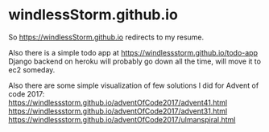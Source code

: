 # windlessStorm.github.io

So https://windlessStorm.github.io redirects to my resume. 

Also there is a simple todo app at https://windlessstorm.github.io/todo-app 
Django backend on heroku will probably go down all the time, will move it to ec2 someday.

Also there are some simple visualization of few solutions I did for Advent of code 2017:
    https://windlessstorm.github.io/adventOfCode2017/advent41.html
    https://windlessstorm.github.io/adventOfCode2017/advent31.html
    https://windlessstorm.github.io/adventOfCode2017/ulmanspiral.html
